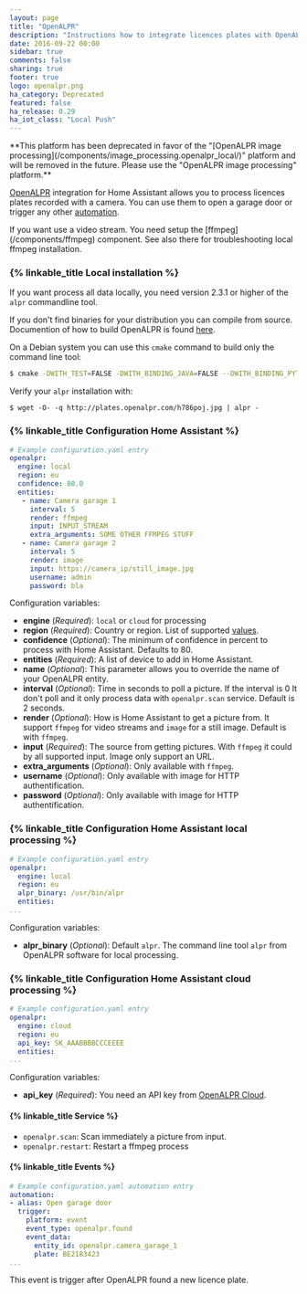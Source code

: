 ```yaml
---
layout: page
title: "OpenALPR"
description: "Instructions how to integrate licences plates with OpenALPR into Home Assistant."
date: 2016-09-22 00:00
sidebar: true
comments: false
sharing: true
footer: true
logo: openalpr.png
ha_category: Deprecated
featured: false
ha_release: 0.29
ha_iot_class: "Local Push"
---
```


<p class='note warning'>
**This platform has been deprecated in favor of the "[OpenALPR image processing](/components/image_processing.openalpr_local/)" platform and will be removed in the future. Please use the "OpenALPR image processing" platform.**
</p>

[OpenALPR](http://www.openalpr.com/) integration for Home Assistant allows you to process licences plates recorded with a  camera. You can use them to open a garage door or trigger any other [automation](https://home-assistant.io/components/automation/).

<p class='note'>
If you want use a video stream. You need setup the [ffmpeg](/components/ffmpeg) component. See also there for troubleshooting local ffmpeg installation.
</p>

### {% linkable_title Local installation %}

If you want process all data locally, you need version 2.3.1 or higher of the `alpr` commandline tool.

If you don't find binaries for your distribution you can compile from source. Documention of how to build OpenALPR is found [here](https://github.com/openalpr/openalpr/wiki).

On a Debian system you can use this `cmake` command to build only the command line tool:

```bash
$ cmake -DWITH_TEST=FALSE -DWITH_BINDING_JAVA=FALSE --DWITH_BINDING_PYTHON=FALSE --DWITH_BINDING_GO=FALSE -DWITH_DAEMON=FALSE -DCMAKE_INSTALL_PREFIX:PATH=/usr ..
```

Verify your `alpr` installation with:

```
$ wget -O- -q http://plates.openalpr.com/h786poj.jpg | alpr -
```

### {% linkable_title Configuration Home Assistant %}

```yaml
# Example configuration.yaml entry
openalpr:
  engine: local
  region: eu
  confidence: 80.0
  entities:
   - name: Camera garage 1
     interval: 5
     render: ffmpeg
     input: INPUT_STREAM
     extra_arguments: SOME OTHER FFMPEG STUFF
   - name: Camera garage 2
     interval: 5
     render: image
     input: https://camera_ip/still_image.jpg
     username: admin
     password: bla
```

Configuration variables:

- **engine** (*Required*): `local` or `cloud` for processing
- **region** (*Required*): Country or region. List of supported [values](https://github.com/openalpr/openalpr/tree/master/runtime_data/config).
- **confidence** (*Optional*): The minimum of confidence in percent to process with Home Assistant. Defaults to 80. 
- **entities** (*Required*): A list of device to add in Home Assistant.
- **name** (*Optional*): This parameter allows you to override the name of your OpenALPR entity.
- **interval** (*Optional*): Time in seconds to poll a picture. If the interval is 0 It don't poll and it only process data with `openalpr.scan` service. Default is 2 seconds.
- **render** (*Optional*): How is Home Assistant to get a picture from. It support `ffmpeg` for video streams and `image` for a still image. Default is with `ffmpeg`.
- **input** (*Required*): The source from getting pictures. With `ffmpeg` it could by all supported input. Image only support an URL.
- **extra_arguments** (*Optional*): Only available with `ffmpeg`.
- **username** (*Optional*): Only available with image for HTTP authentification.
- **password** (*Optional*): Only available with image for HTTP authentification.

### {% linkable_title Configuration Home Assistant local processing %}

```yaml
# Example configuration.yaml entry
openalpr:
  engine: local
  region: eu
  alpr_binary: /usr/bin/alpr
  entities:
...
```
Configuration variables:

- **alpr_binary** (*Optional*): Default `alpr`. The command line tool `alpr` from OpenALPR software for local processing.

### {% linkable_title Configuration Home Assistant cloud processing %}

```yaml
# Example configuration.yaml entry
openalpr:
  engine: cloud
  region: eu
  api_key: SK_AAABBBBCCCEEEE
  entities:
...
```

Configuration variables:

- **api_key** (*Required*): You need an API key from  [OpenALPR Cloud](https://cloud.openalpr.com/).

#### {% linkable_title Service %}

- `openalpr.scan`: Scan immediately a picture from input.
- `openalpr.restart`: Restart a ffmpeg process

#### {% linkable_title Events %}

```yaml
# Example configuration.yaml automation entry
automation:
- alias: Open garage door
  trigger:
    platform: event
    event_type: openalpr.found
    event_data:
      entity_id: openalpr.camera_garage_1
      plate: BE2183423
...
```

This event is trigger after OpenALPR found a new licence plate.
